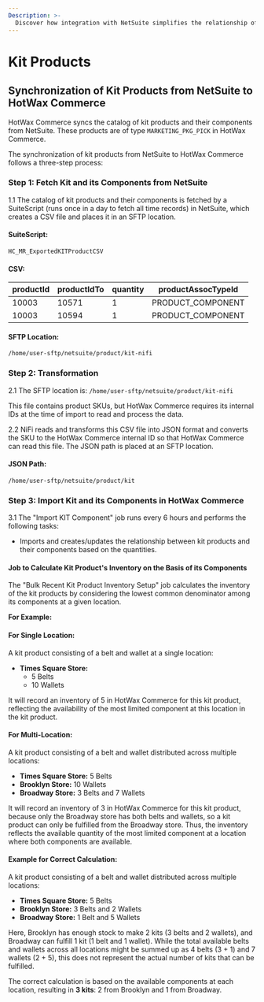 ```yaml
---
Description: >-
  Discover how integration with NetSuite simplifies the relationship of kit and its components in HotWax Commerce, ensuring accurate inventory calculations of kit products.
---
```

# Kit Products

## Synchronization of Kit Products from NetSuite to HotWax Commerce

HotWax Commerce syncs the catalog of kit products and their components from NetSuite. These products are of type `MARKETING_PKG_PICK` in HotWax Commerce.

The synchronization of kit products from NetSuite to HotWax Commerce follows a three-step process:

### Step 1: Fetch Kit and its Components from NetSuite

1.1 The catalog of kit products and their components is fetched by a SuiteScript (runs once in a day to fetch all time records) in NetSuite, which creates a CSV file and places it in an SFTP location.

#### SuiteScript:
`HC_MR_ExportedKITProductCSV`

#### CSV:

| productId | productIdTo | quantity | productAssocTypeId |
|-----------|-------------|----------|---------------------|
| 10003     | 10571       | 1        | PRODUCT_COMPONENT   |
| 10003     | 10594       | 1        | PRODUCT_COMPONENT   |

#### SFTP Location:
`/home/user-sftp/netsuite/product/kit-nifi`

### Step 2: Transformation

2.1 The SFTP location is:
`/home/user-sftp/netsuite/product/kit-nifi`

This file contains product SKUs, but HotWax Commerce requires its internal IDs at the time of import to read and process the data.

2.2 NiFi reads and transforms this CSV file into JSON format and converts the SKU to the HotWax Commerce internal ID so that HotWax Commerce can read this file. The JSON path is placed at an SFTP location.

#### JSON Path:
`/home/user-sftp/netsuite/product/kit`

### Step 3: Import Kit and its Components in HotWax Commerce

3.1 The "Import KIT Component" job runs every 6 hours and performs the following tasks:

- Imports and creates/updates the relationship between kit products and their components based on the quantities.

#### Job to Calculate Kit Product's Inventory on the Basis of its Components

The "Bulk Recent Kit Product Inventory Setup" job calculates the inventory of the kit products by considering the lowest common denominator among its components at a given location.

**For Example:**

#### For Single Location:

A kit product consisting of a belt and wallet at a single location:

- **Times Square Store:**
  - 5 Belts
  - 10 Wallets

It will record an inventory of 5 in HotWax Commerce for this kit product, reflecting the availability of the most limited component at this location in the kit product.

#### For Multi-Location:

A kit product consisting of a belt and wallet distributed across multiple locations:

- **Times Square Store:** 5 Belts
- **Brooklyn Store:** 10 Wallets
- **Broadway Store:** 3 Belts and 7 Wallets

It will record an inventory of 3 in HotWax Commerce for this kit product, because only the Broadway store has both belts and wallets, so a kit product can only be fulfilled from the Broadway store. Thus, the inventory reflects the available quantity of the most limited component at a location where both components are available.

#### Example for Correct Calculation:

A kit product consisting of a belt and wallet distributed across multiple locations:

- **Times Square Store:** 5 Belts
- **Brooklyn Store:** 3 Belts and 2 Wallets
- **Broadway Store:** 1 Belt and 5 Wallets

Here, Brooklyn has enough stock to make 2 kits (3 belts and 2 wallets), and Broadway can fulfill 1 kit (1 belt and 1 wallet). While the total available belts and wallets across all locations might be summed up as 4 belts (3 + 1) and 7 wallets (2 + 5), this does not represent the actual number of kits that can be fulfilled.

The correct calculation is based on the available components at each location, resulting in **3 kits**: 2 from Brooklyn and 1 from Broadway.

